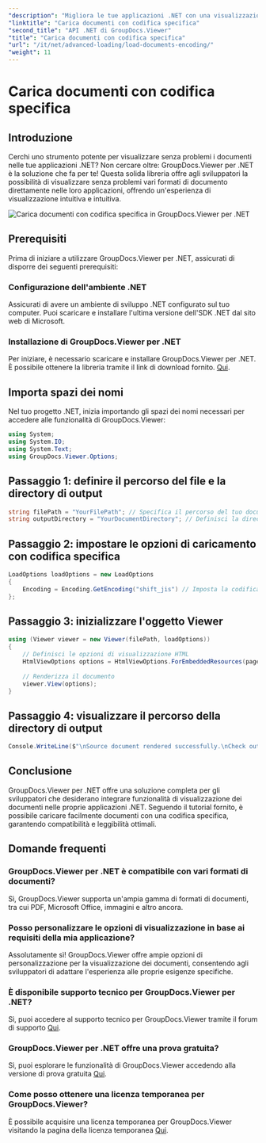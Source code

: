 ```yaml
---
"description": "Migliora le tue applicazioni .NET con una visualizzazione fluida dei documenti utilizzando GroupDocs.Viewer per .NET. Carica facilmente documenti con una codifica specifica e personalizza l'esperienza di visualizzazione."
"linktitle": "Carica documenti con codifica specifica"
"second_title": "API .NET di GroupDocs.Viewer"
"title": "Carica documenti con codifica specifica"
"url": "/it/net/advanced-loading/load-documents-encoding/"
"weight": 11
---
```


# Carica documenti con codifica specifica

## Introduzione
Cerchi uno strumento potente per visualizzare senza problemi i documenti nelle tue applicazioni .NET? Non cercare oltre: GroupDocs.Viewer per .NET è la soluzione che fa per te! Questa solida libreria offre agli sviluppatori la possibilità di visualizzare senza problemi vari formati di documento direttamente nelle loro applicazioni, offrendo un'esperienza di visualizzazione intuitiva e intuitiva.

![Carica documenti con codifica specifica in GroupDocs.Viewer per .NET](/viewer/advanced-loading/load-documents-specific-encoding-img.png)

## Prerequisiti
Prima di iniziare a utilizzare GroupDocs.Viewer per .NET, assicurati di disporre dei seguenti prerequisiti:
### Configurazione dell'ambiente .NET
Assicurati di avere un ambiente di sviluppo .NET configurato sul tuo computer. Puoi scaricare e installare l'ultima versione dell'SDK .NET dal sito web di Microsoft.
### Installazione di GroupDocs.Viewer per .NET
Per iniziare, è necessario scaricare e installare GroupDocs.Viewer per .NET. È possibile ottenere la libreria tramite il link di download fornito. [Qui](https://releases.groupdocs.com/viewer/net/).

## Importa spazi dei nomi
Nel tuo progetto .NET, inizia importando gli spazi dei nomi necessari per accedere alle funzionalità di GroupDocs.Viewer:
```csharp
using System;
using System.IO;
using System.Text;
using GroupDocs.Viewer.Options;
```

## Passaggio 1: definire il percorso del file e la directory di output
```csharp
string filePath = "YourFilePath"; // Specifica il percorso del tuo documento
string outputDirectory = "YourDocumentDirectory"; // Definisci la directory di output per le pagine renderizzate
```
## Passaggio 2: impostare le opzioni di caricamento con codifica specifica
```csharp
LoadOptions loadOptions = new LoadOptions
{
    Encoding = Encoding.GetEncoding("shift_jis") // Imposta la codifica desiderata (ad esempio, shift_jis)
};
```
## Passaggio 3: inizializzare l'oggetto Viewer
```csharp
using (Viewer viewer = new Viewer(filePath, loadOptions))
{
    // Definisci le opzioni di visualizzazione HTML
    HtmlViewOptions options = HtmlViewOptions.ForEmbeddedResources(pageFilePathFormat);
    
    // Renderizza il documento
    viewer.View(options);
}
```
## Passaggio 4: visualizzare il percorso della directory di output
```csharp
Console.WriteLine($"\nSource document rendered successfully.\nCheck output in {outputDirectory}.");
```

## Conclusione
GroupDocs.Viewer per .NET offre una soluzione completa per gli sviluppatori che desiderano integrare funzionalità di visualizzazione dei documenti nelle proprie applicazioni .NET. Seguendo il tutorial fornito, è possibile caricare facilmente documenti con una codifica specifica, garantendo compatibilità e leggibilità ottimali.
## Domande frequenti
### GroupDocs.Viewer per .NET è compatibile con vari formati di documenti?
Sì, GroupDocs.Viewer supporta un'ampia gamma di formati di documenti, tra cui PDF, Microsoft Office, immagini e altro ancora.
### Posso personalizzare le opzioni di visualizzazione in base ai requisiti della mia applicazione?
Assolutamente sì! GroupDocs.Viewer offre ampie opzioni di personalizzazione per la visualizzazione dei documenti, consentendo agli sviluppatori di adattare l'esperienza alle proprie esigenze specifiche.
### È disponibile supporto tecnico per GroupDocs.Viewer per .NET?
Sì, puoi accedere al supporto tecnico per GroupDocs.Viewer tramite il forum di supporto [Qui](https://forum.groupdocs.com/c/viewer/9).
### GroupDocs.Viewer per .NET offre una prova gratuita?
Sì, puoi esplorare le funzionalità di GroupDocs.Viewer accedendo alla versione di prova gratuita [Qui](https://releases.groupdocs.com/).
### Come posso ottenere una licenza temporanea per GroupDocs.Viewer?
È possibile acquisire una licenza temporanea per GroupDocs.Viewer visitando la pagina della licenza temporanea [Qui](https://purchase.groupdocs.com/temporary-license/).